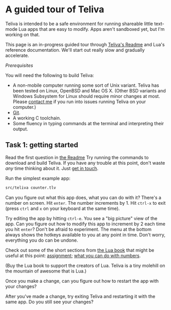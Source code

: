# A guided tour of Teliva

Teliva is intended to be a safe environment for running shareable little
text-mode Lua apps that are easy to modify. Apps aren't sandboxed yet, but I'm
working on that.

This page is an in-progress guided tour through [Teliva's Readme](https://github.com/akkartik/teliva#readme)
and Lua's reference documentation. We'll start out really slow and gradually
accelerate.

_Prerequisites_

You will need the following to build Teliva:

* A non-mobile computer running some sort of Unix variant. Teliva has been
  tested on Linux, OpenBSD and Mac OS X. (Other BSD variants and Windows
  Subsystem for Linux should require minor changes at most. Please [contact me](http://akkartik.name/contact)
  if you run into issues running Teliva on your computer.)
* [Git](https://git-scm.com).
* A working C toolchain.
* Some fluency in typing commands at the terminal and interpreting their
  output.

## Task 1: getting started

Read the first question in [the Readme](https://github.com/akkartik/teliva/blob/main/README.md)
Try running the commands to download and build Teliva. If you have any trouble
at this point, don't waste _any_ time thinking about it. Just [get in
touch](http://akkartik.name/contact).

Run the simplest example app:

```sh
src/teliva counter.tlv
```

Can you figure out what this app does, what you can do with it? There's a
number on screen. Hit `enter`. The number increments by 1. Hit `ctrl-x` to
exit (press `ctrl` and `x` on your keyboard at the same time).

Try editing the app by hitting `ctrl-e`. You see a "big picture" view of the
app. Can you figure out how to modify this app to increment by 2 each time you
hit `enter`? Don't be afraid to experiment. The menu at the bottom always
shows the hotkeys available to you at any point in time. Don't worry,
everything you do can be undone.

Check out some of the short sections from [the Lua book](https://www.lua.org/pil/contents.html)
that might be useful at this point: [assignment](https://www.lua.org/pil/4.1.html); [what you can do with numbers](https://www.lua.org/pil/3.1.html).

(Buy the Lua book to support the creators of Lua. Teliva is a tiny molehill on
the mountain of awesome that is Lua.)

Once you make a change, can you figure out how to restart the app with your
changes?

After you've made a change, try exiting Teliva and restarting it with the same
app. Do you still see your changes?
